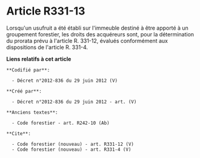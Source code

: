 # Article R331-13

Lorsqu'un usufruit a été établi sur l'immeuble destiné à être apporté à un groupement forestier, les droits des acquéreurs
sont, pour la détermination du prorata prévu à l'article R. 331-12, évalués conformément aux dispositions de l'article R.
331-4.

**Liens relatifs à cet article**

	**Codifié par**:

	  - Décret n°2012-836 du 29 juin 2012 (V)

	**Créé par**:

	  - Décret n°2012-836 du 29 juin 2012 - art. (V)

	**Anciens textes**:

	  - Code forestier - art. R242-10 (Ab)

	**Cite**:

	  - Code forestier (nouveau) - art. R331-12 (V)
	  - Code forestier (nouveau) - art. R331-4 (V)
